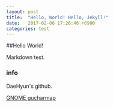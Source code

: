 ```yaml
---
layout: post
title:  "Hello, World! Hello, Jekyll!"
date:   2017-02-06 17:26:46 +0900
categories: test
---
```


##Hello World!

Markdown test.

### info

DaeHyun's github.

[GNOME gucharmap](https://wiki.gnome.org/Apps/Gucharmap)